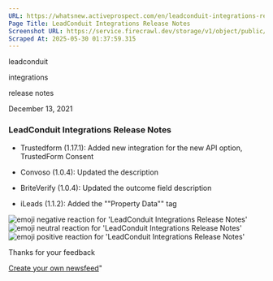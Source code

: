 ```yaml
---
URL: https://whatsnew.activeprospect.com/en/leadconduit-integrations-release-notes-10
Page Title: LeadConduit Integrations Release Notes
Screenshot URL: https://service.firecrawl.dev/storage/v1/object/public/media/screenshot-94faf9b0-4ae4-49fb-92fa-2f343cfb2ff8.png
Scraped At: 2025-05-30 01:37:59.315
---
```

leadconduit





integrations





release notes



December 13, 2021

### LeadConduit Integrations Release Notes

- Trustedform (1.17.1): Added new integration for the new API option, TrustedForm Consent

- Convoso (1.0.4): Updated the description

- BriteVerify (1.0.4): Updated the outcome field description

- iLeads (1.1.2): Added the ""Property Data"" tag


![emoji negative reaction for 'LeadConduit Integrations Release Notes'](https://app.getbeamer.com/images/emojiNeg.svg)![emoji neutral reaction for 'LeadConduit Integrations Release Notes'](https://app.getbeamer.com/images/emojiNeut.svg)![emoji positive reaction for 'LeadConduit Integrations Release Notes'](https://app.getbeamer.com/images/emojiPos.svg)

Thanks for your feedback

[Create your own newsfeed](https://www.getbeamer.com/?ref=watermark_MErKJCnu12412_public&company=ActiveProspect&watermarkRef=create&utm_term=MErKJCnu12412&utm_content=ActiveProspect&utm_source=standalone&utm_medium=footer&utm_campaign=create)"

